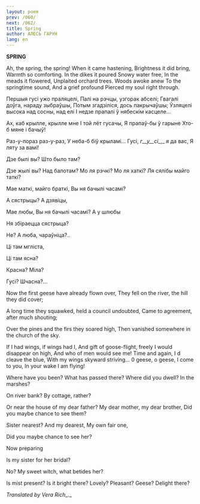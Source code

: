 ```yaml
---
layout: poem
prev: /060/
next: /062/
title: Spring
author: АЛЕСЬ ГАРУН
lang: en
---
```



 
**SPRING**

Ah, the spring, the spring! When it came hastening, Brightness it did bring, Warmth so comforting. In the dikes it poured Snowy water free, In the meads it flowered, Unplaited orchard trees. Woods awoke anew To the springtime sound, And a grief profound Pierced my soul right through.

Першыя гусі ужо праляцелі, Палі на рэчцы, узгорак абселі; Гвагалі доўга, нараду зыбраўшы, Потым згадзіліся, дось пакрычаўшы; Ўзляцелі высока над сосны, над елі I недзе прапалі ў нябескім касцеле...

Ах, каб крылле, крылле мне I той лёт гусачы, Я прапаў-бы ў гарыне Хто-б мяне і бачыў!

Раз-у-пораз раз-у-раз, У неба-б біў крыламі... Гусі, _г__у__сі__,_ _я_ да вас, Я ляту за вамі!

Дзе былі вы? Што было там?

Дзе жылі вы? Над балотам? Мо ля рэчкі? Мо ля хаткі? Ля сялібы майго таткі?

Mae маткі, майго браткі, Вы ня бачылі часамі?

А сястрыцы? А дзявіцы,

Mae любы, Вы ня бачылі часамі? А у шлюбы

Ня збіраецца сястрыца?

He? А люба, чараўніца?..

Ці там мгліста,

Ці там ясна?

Красна? Міла?

Гусі? Шчасна?...

Now the first geese have already flown over, They fell on the river, the hill they did cover;

A long time they squawked, held a council undoubted, Came to agreement, after much shouting;

Over the pines and the firs they soared high, Then vanished somewhere in the church of the sky.

If I had wings, if wings had I, And gift of goose-flight, freely I would disappear on high, And who of men would see me! Time and again, I d cleave the blue, With my wings skyward striving... 0 geese, o geese, I come to you, In your wake I am flying!

Where have you been? What has passed there? Where did you dwell? In the marshes?

On river bank? By cottage, rather?

Or near the house of my dear father? My dear mother, my dear brother, Did you maybe chance to see them?

Sister nearest? And my dearest, My own fair one,

Did you maybe chance to see her?

Now preparing

Is my sister for her bridal?

No? My sweet witch, what betides her?

Is mist present? Is it bright there? Lovely? Pleasant? Geese? Delight there?

_Translated by Vera Rich__._

